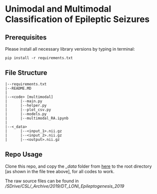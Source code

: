 # Unimodal and Multimodal Classification of Epileptic Seizures

## Prerequisites
Please install all necessary library versions by typing in terminal:

```pip install -r requirements.txt```

## File Structure
```
|--requirements.txt
|--README.MD
|
|--<code> [multimodal]
|      |--main.py
|      |--helper.py
|      |--plot_csv.py
|      |--models.py
|      |--multimodal_RA.ipynb
|      
|--<_data>
|      |--<input_1>.nii.gz      
|      |--<input_2>.nii.gz      
|      |--<output>.nii.gz
```

## Repo Usage
Clone this repo, and copy the _\_data_ folder from [here](https://www.dropbox.com/sh/icfard16qqjpqrm/AAA3oMcZpGe1C0HZfqpflVIOa?dl=0) to the root directory [as shown in the file tree above], for all codes to work.

The raw source files can be found in _/SDrive/CSL/\_Archive/2019/DT\_LONI\_Epileptogenesis\_2019_

